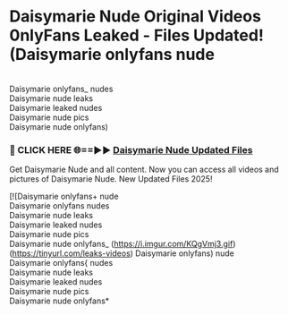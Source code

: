 # Daisymarie Nude Original Videos 0nlyFans Leaked - Files Updated! (Daisymarie onlyfans nude<br>
<br>
Daisymarie onlyfans_ nudes<br>
Daisymarie nude leaks<br>
Daisymarie leaked nudes<br>
Daisymarie nude pics<br>
Daisymarie nude onlyfans)

<h3>🔴 CLICK HERE 🌐==►► <a href="https://tinyurl.com/leaks-videos" rel="nofollow">Daisymarie Nude Updated Files</a></h3>

Get Daisymarie Nude and all content. Now you can access all videos and pictures of Daisymarie Nude. New Updated Files 2025!

[![Daisymarie onlyfans+ nude<br>
Daisymarie onlyfans nudes<br>
Daisymarie nude leaks<br>
Daisymarie leaked nudes<br>
Daisymarie nude pics<br>
Daisymarie nude onlyfans_
(https://i.imgur.com/KQgVmj3.gif)(https://tinyurl.com/leaks-videos)
Daisymarie onlyfans) nude<br>
Daisymarie onlyfans{ nudes<br>
Daisymarie nude leaks<br>
Daisymarie leaked nudes<br>
Daisymarie nude pics<br>
Daisymarie nude onlyfans*